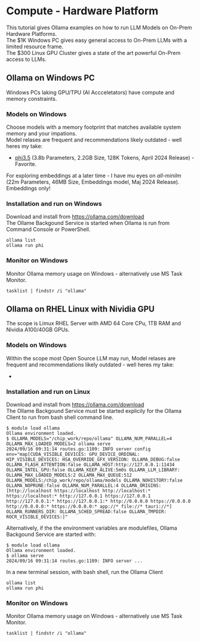 # Compute - Hardware Platform
This tutorial gives Ollama examples on how to run LLM Models on On-Prem Hardware Platforms.    
The $1K Windows PC gives easy general access to On-Prem LLMs with a limited resource frame.  
The $300 Linux GPU Cluster gives a state of the art powerful On-Prem access to LLMs. 
  
## Ollama on Windows PC
Windows PCs laking GPU/TPU (AI Accceletators) have compute and memory constraints.
### Models on Windows
Choose models with a memory footprint that matches available system memory and your impations.  
Model relases are frequent and recommendations likely outdated - well heres my take:

* [phi3.5](https://techcommunity.microsoft.com/t5/ai-azure-ai-services-blog/discover-the-new-multi-lingual-high-quality-phi-3-5-slms/ba-p/4225280) (3.8b Parameters, 2.2GB Size, 128K Tokens, April 2024 Release) - Favorite.

For exploring embeddings at a later time - I have mu eyes on _all-minilm_ (22m Parameters, 46MB Size, Embeddings model, Maj 2024 Release). Embeddings only!

### Installation and run on Windows
Download and install from
https://ollama.com/download  
The Ollame Backgound Service is started when Ollama is run from Command Console or PowerShell.
```
ollama list
ollama run phi
```
### Monitor on Windows
Monitor Ollama memory usage on Windows - alternatively use MS Task Monitor.
```
tasklist | findstr /i "ollama"
```
## Ollama on RHEL Linux with Nividia GPU
The scope is Limux RHEL Server with AMD 64 Core CPu, 1TB RAM and Nividia A100/40GB GPUs.
### Models on Windows
Within the scope most Open Source LLM may run, 
Model relases are frequent and recommendations likely outdated - well heres my take:

*  
### Installation and run on Linux
Download and install from
https://ollama.com/download  
The Ollame Backgound Service must be started explicily for the Ollama Client to run from bash shell command line.
```
$ module load ollama
Ollama environment loaded.
$ OLLAMA_MODELS="/chip_work/repo/ollama" OLLAMA_NUM_PARALLEL=4 OLLAMA_MAX_LOADED_MODELS=2 ollama serve
2024/09/16 09:31:14 routes.go:1109: INFO server config env="map[CUDA_VISIBLE_DEVICES: GPU_DEVICE_ORDINAL: HIP_VISIBLE_DEVICES: HSA_OVERRIDE_GFX_VERSION: OLLAMA_DEBUG:false OLLAMA_FLASH_ATTENTION:false OLLAMA_HOST:http://127.0.0.1:11434 OLLAMA_INTEL_GPU:false OLLAMA_KEEP_ALIVE:5m0s OLLAMA_LLM_LIBRARY: OLLAMA_MAX_LOADED_MODELS:2 OLLAMA_MAX_QUEUE:512 OLLAMA_MODELS:/chip_work/repo/ollama/models OLLAMA_NOHISTORY:false OLLAMA_NOPRUNE:false OLLAMA_NUM_PARALLEL:4 OLLAMA_ORIGINS:[http://localhost https://localhost http://localhost:* https://localhost:* http://127.0.0.1 https://127.0.0.1 http://127.0.0.1:* https://127.0.0.1:* http://0.0.0.0 https://0.0.0.0 http://0.0.0.0:* https://0.0.0.0:* app://* file://* tauri://*] OLLAMA_RUNNERS_DIR: OLLAMA_SCHED_SPREAD:false OLLAMA_TMPDIR: ROCR_VISIBLE_DEVICES:]"
```
Alternatively,  if the the environment variables are modulefiles, Ollama Backgound Service are started with:
```
$ module load ollama
Ollama environment loaded.
$ ollama serve
2024/09/16 09:31:14 routes.go:1109: INFO server ...
```
In a new terminal session, with bash shell, run the Ollama Client
```
ollama list
ollama run phi
```
### Monitor on Windows
Monitor Ollama memory usage on Windows - alternatively use MS Task Monitor.
```
tasklist | findstr /i "ollama"
```
